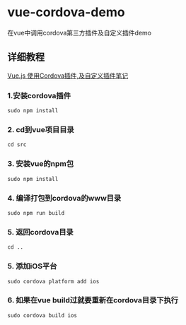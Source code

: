 # vue-cordova-demo
在vue中调用cordova第三方插件及自定义插件demo

## 详细教程
[Vue.js 使用Cordova插件,及自定义插件笔记](https://github.com/oujia6014/blog/issues/5)
### 1.安装cordova插件
```
sudo npm install
```
### 2. cd到vue项目目录
```
cd src
```
### 3. 安装vue的npm包
```
sudo npm install
```
### 4. 编译打包到cordova的www目录
```
sudo npm run build
```
### 5. 返回cordova目录
```
cd ..
```

### 5. 添加iOS平台
```
sudo cordova platform add ios
```
### 6. 如果在vue build过就要重新在cordova目录下执行
```
sudo cordova build ios
```
